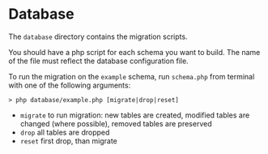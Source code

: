 # Database

The `database` directory contains the migration scripts.

You should have a php script for each schema you want to build. The name of the file must reflect the database configuration file.

To run the migration on the `example` schema, run `schema.php` from terminal with one of the following arguments:

```shell
> php database/example.php [migrate|drop|reset]
```

- `migrate` to run migration: new tables are created, modified tables are changed (where possible), removed tables are preserved
- `drop` all tables are dropped
- `reset` first drop, than migrate